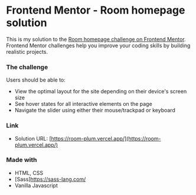 # Frontend Mentor - Room homepage solution

This is my solution to the [Room homepage challenge on Frontend Mentor](https://www.frontendmentor.io/challenges/room-homepage-BtdBY_ENq). Frontend Mentor challenges help you improve your coding skills by building realistic projects. 


### The challenge

Users should be able to:

- View the optimal layout for the site depending on their device's screen size
- See hover states for all interactive elements on the page
- Navigate the slider using either their mouse/trackpad or keyboard


### Link 

- Solution URL: [https://room-plum.vercel.app/](https://room-plum.vercel.app/)


### Made with

- HTML, CSS 
- [Sass]https://sass-lang.com/
- Vanilla Javascript


